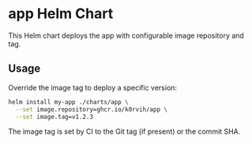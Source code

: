# app Helm Chart

This Helm chart deploys the app with configurable image repository and tag.

## Usage

Override the image tag to deploy a specific version:

```sh
helm install my-app ./charts/app \
  --set image.repository=ghcr.io/k0rvih/app \
  --set image.tag=v1.2.3
```

The image tag is set by CI to the Git tag (if present) or the commit SHA.